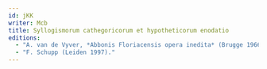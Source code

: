 ```yaml
---
id: jKK
writer: Mcb
title: Syllogismorum cathegoricorum et hypotheticorum enodatio
editions:
  - "A. van de Vyver, *Abbonis Floriacensis opera inedita* (Brugge 1966), 30–94"
  - "F. Schupp (Leiden 1997)."
---
```

